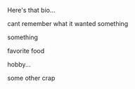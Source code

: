 Here's that bio...

cant remember what it wanted
something

something

favorite food 

hobby... 

some other crap
